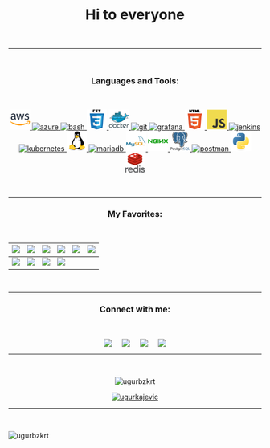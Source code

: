 <h1 align="center">Hi to everyone</h1>

<Br>
<hr>
<Br>

<h3 align="center">Languages and Tools:</h3>

<Br>

<p align="center"> <a href="https://aws.amazon.com" target="_blank" rel="noreferrer"> <img src="https://raw.githubusercontent.com/devicons/devicon/master/icons/amazonwebservices/amazonwebservices-original-wordmark.svg" alt="aws" width="40" height="40"/> </a> <a href="https://azure.microsoft.com/en-in/" target="_blank" rel="noreferrer"> <img src="https://www.vectorlogo.zone/logos/microsoft_azure/microsoft_azure-icon.svg" alt="azure" width="40" height="40"/> </a> <a href="https://www.gnu.org/software/bash/" target="_blank" rel="noreferrer"> <img src="https://www.vectorlogo.zone/logos/gnu_bash/gnu_bash-icon.svg" alt="bash" width="40" height="40"/> </a> <a href="https://www.w3schools.com/css/" target="_blank" rel="noreferrer"> <img src="https://raw.githubusercontent.com/devicons/devicon/master/icons/css3/css3-original-wordmark.svg" alt="css3" width="40" height="40"/> </a> <a href="https://www.docker.com/" target="_blank" rel="noreferrer"> <img src="https://raw.githubusercontent.com/devicons/devicon/master/icons/docker/docker-original-wordmark.svg" alt="docker" width="40" height="40"/> </a> <a href="https://git-scm.com/" target="_blank" rel="noreferrer"> <img src="https://www.vectorlogo.zone/logos/git-scm/git-scm-icon.svg" alt="git" width="40" height="40"/> </a> <a href="https://grafana.com" target="_blank" rel="noreferrer"> <img src="https://www.vectorlogo.zone/logos/grafana/grafana-icon.svg" alt="grafana" width="40" height="40"/> </a> <a href="https://www.w3.org/html/" target="_blank" rel="noreferrer"> <img src="https://raw.githubusercontent.com/devicons/devicon/master/icons/html5/html5-original-wordmark.svg" alt="html5" width="40" height="40"/> </a> <a href="https://developer.mozilla.org/en-US/docs/Web/JavaScript" target="_blank" rel="noreferrer"> <img src="https://raw.githubusercontent.com/devicons/devicon/master/icons/javascript/javascript-original.svg" alt="javascript" width="40" height="40"/> </a> <a href="https://www.jenkins.io" target="_blank" rel="noreferrer"> <img src="https://www.vectorlogo.zone/logos/jenkins/jenkins-icon.svg" alt="jenkins" width="40" height="40"/> </a> <a href="https://kubernetes.io" target="_blank" rel="noreferrer"> <img src="https://www.vectorlogo.zone/logos/kubernetes/kubernetes-icon.svg" alt="kubernetes" width="40" height="40"/> </a> <a href="https://www.linux.org/" target="_blank" rel="noreferrer"> <img src="https://raw.githubusercontent.com/devicons/devicon/master/icons/linux/linux-original.svg" alt="linux" width="40" height="40"/> </a> <a href="https://mariadb.org/" target="_blank" rel="noreferrer"> <img src="https://www.vectorlogo.zone/logos/mariadb/mariadb-icon.svg" alt="mariadb" width="40" height="40"/> </a> <a href="https://www.mysql.com/" target="_blank" rel="noreferrer"> <img src="https://raw.githubusercontent.com/devicons/devicon/master/icons/mysql/mysql-original-wordmark.svg" alt="mysql" width="40" height="40"/> </a> <a href="https://www.nginx.com" target="_blank" rel="noreferrer"> <img src="https://raw.githubusercontent.com/devicons/devicon/master/icons/nginx/nginx-original.svg" alt="nginx" width="40" height="40"/> </a> <a href="https://www.postgresql.org" target="_blank" rel="noreferrer"> <img src="https://raw.githubusercontent.com/devicons/devicon/master/icons/postgresql/postgresql-original-wordmark.svg" alt="postgresql" width="40" height="40"/> </a> <a href="https://postman.com" target="_blank" rel="noreferrer"> <img src="https://www.vectorlogo.zone/logos/getpostman/getpostman-icon.svg" alt="postman" width="40" height="40"/> </a> <a href="https://www.python.org" target="_blank" rel="noreferrer"> <img src="https://raw.githubusercontent.com/devicons/devicon/master/icons/python/python-original.svg" alt="python" width="40" height="40"/> </a> <a href="https://redis.io" target="_blank" rel="noreferrer"> <img src="https://raw.githubusercontent.com/devicons/devicon/master/icons/redis/redis-original-wordmark.svg" alt="redis" width="40" height="40"/> </a> </p>

<Br>
<hr>

<h3 align="center">My Favorites:</h3>

<Br>

|![](https://img.shields.io/badge/Docker-2CA5E0?style=for-the-badge&logo=docker&logoColor=white)|![](https://img.shields.io/badge/kubernetes-326ce5.svg?&style=for-the-badge&logo=kubernetes&logoColor=white)|![](https://img.shields.io/badge/Ansible-000000?style=for-the-badge&logo=ansible&logoColor=white)|![](https://img.shields.io/badge/Jenkins-D24939?style=for-the-badge&logo=Jenkins&logoColor=white)|![](https://img.shields.io/badge/GitLab-330F63?style=for-the-badge&logo=gitlab&logoColor=white)|![](https://img.shields.io/badge/Amazon_AWS-FF9900?style=for-the-badge&logo=amazonaws&logoColor=white)|
|---|---|---|---|---|---|
|![](https://img.shields.io/badge/Grafana-F2F4F9?style=for-the-badge&logo=grafana&logoColor=orange&labelColor=F2F4F9)|![](https://img.shields.io/badge/Prometheus-000000?style=for-the-badge&logo=prometheus&labelColor=000000)|![](https://img.shields.io/badge/Linux-FCC624?style=for-the-badge&logo=linux&logoColor=black)|![](https://img.shields.io/badge/Shell_Script-121011?style=for-the-badge&logo=gnu-bash&logoColor=white)

<Br>
<hr>

<h3 align="center">Connect with me:</h3>

<Br>

<p align="center">
<a href="https://www.linkedin.com/in/ugurbozkurt/" target="blank"><img align="center" src="https://img.shields.io/badge/LinkedIn-0077B5?style=for-the-badge&logo=linkedin&logoColor=white" /></a> &nbsp;&nbsp;&nbsp;  <a href="https://github.com/UgurBzkrt" target="blank"><img align="center" src="https://img.shields.io/badge/GitHub-100000?style=for-the-badge&logo=github&logoColor=white" /></a>    &nbsp;&nbsp;&nbsp;       <a href="mailto:ugurkaje@gmail.com" target="blank"><img align="center" src="https://img.shields.io/badge/Gmail-D14836?style=for-the-badge&logo=gmail&logoColor=white" /></a>    &nbsp;&nbsp;&nbsp;       <a href="https://medium.com/@ugurbzkrt" target="blank"><img align="center" src="https://img.shields.io/badge/Medium-12100E?style=for-the-badge&logo=medium&logoColor=white" /></a>

<Br>

<hr>
<Br>

<p align="center"> <img src="https://komarev.com/ghpvc/?username=ugurbzkrt&label=Profile%20views&color=0e75b6&style=flat" alt="ugurbzkrt" /> </p>

<p align="center"> <a href="https://twitter.com/ugurkajevic" target="blank"><img src="https://img.shields.io/twitter/follow/ugurkajevic?logo=twitter&style=for-the-badge" alt="ugurkajevic" /></a> </p>

<hr>
<Br>

<p>&nbsp;<img align="left" src="https://github-readme-stats.vercel.app/api/top-langs?username=ugurbzkrt&show_icons=true&locale=en&layout=compact" alt="ugurbzkrt" /></p>

<Br>
<Br>
